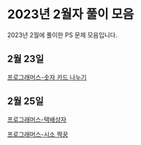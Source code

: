 # 2023년 2월자 풀이 모음 #

2023년 2월에 풀이한 PS 문제 모음입니다.

## 2월 23일 ##

[프로그래머스-숫자 카드 나누기](20230223/프로그래머스-숫자%20카드%20나누기.md)

## 2월 25일 ##

[프로그래머스-택배상자](20230225/프로그래머스-택배상자.md)

[프로그래머스-시소 짝꿍](20230225/프로그래머스-시소%20짝꿍.md)
